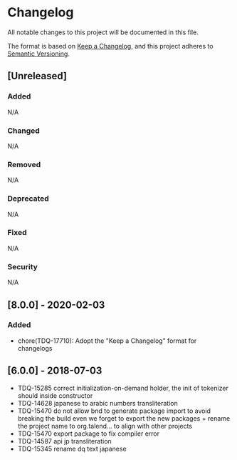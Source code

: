 # Changelog
All notable changes to this project will be documented in this file.

The format is based on [Keep a Changelog](https://keepachangelog.com/en/1.0.0/),
and this project adheres to [Semantic Versioning](https://semver.org/spec/v2.0.0.html).

## [Unreleased]
### Added
N/A
### Changed
N/A
### Removed
N/A
### Deprecated
N/A
### Fixed
N/A
### Security
N/A

## [8.0.0] - 2020-02-03
### Added
- chore(TDQ-17710): Adopt the "Keep a Changelog" format for changelogs

## [6.0.0] - 2018-07-03
- TDQ-15285 correct initialization-on-demand holder, the init of tokenizer should inside constructor
- TDQ-14628 japanese to arabic numbers transliteration
- TDQ-15470 do not allow bnd to generate package import to avoid breaking the build even we forget to export the new packages + rename the project name to org.talend... to align with other projects
- TDQ-15470 export package to fix compiler error
- TDQ-14587 api jp transliteration
- TDQ-15345 rename dq text japanese

